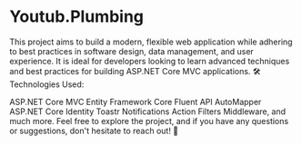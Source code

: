 # Youtub.Plumbing

This project aims to build a modern, flexible web application while adhering to best practices in software design, data management, and user experience.
It is ideal for developers looking to learn advanced techniques and best practices for building ASP.NET Core MVC applications.
🛠️ Technologies Used:

ASP.NET Core MVC
Entity Framework Core
Fluent API
AutoMapper
ASP.NET Core Identity
Toastr Notifications
Action Filters
Middleware, and much more.
Feel free to explore the project, and if you have any questions or suggestions, don't hesitate to reach out! 🚀
